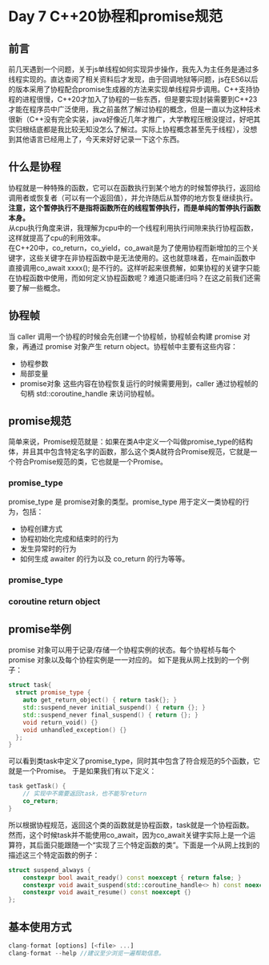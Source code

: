# Day 7 C++20协程和promise规范
## **前言**
前几天遇到一个问题，关于js单线程如何实现异步操作，我先入为主任务是通过多线程实现的。直达查阅了相关资料后才发现，由于回调地狱等问题，js在ES6以后的版本采用了协程配合promise生成器的方法来实现单线程异步调用。C++支持协程的进程很慢，C++20才加入了协程的一些东西，但是要实现封装需要到C++23才能在程序员中广泛使用，我之前虽然了解过协程的概念，但是一直以为这种技术很新（C++没有完全实装，java好像近几年才推广，大学教程压根没提过，好吧其实归根结底都是我比较无知没怎么了解过。实际上协程概念甚至先于线程），没想到其他语言已经用上了，今天来好好记录一下这个东西。
## **什么是协程**
协程就是一种特殊的函数，它可以在函数执行到某个地方的时候暂停执行，返回给调用者或恢复者（可以有一个返回值），并允许随后从暂停的地方恢复继续执行。**注意，这个暂停执行不是指将函数所在的线程暂停执行，而是单纯的暂停执行函数本身。**<br>
从cpu执行角度来讲，我理解为cpu中的一个线程利用执行间隙来执行协程函数，这样就提高了cpu的利用效率。<br>
在C++20中，co_return，co_yield，co_await是为了使用协程而新增加的三个关键字，这些关键字在非协程函数中是无法使用的。这也就意味着，在main函数中直接调用co_await xxxx(); 是不行的。这样听起来很费解，如果协程的关键字只能在协程函数中使用，而如何定义协程函数呢？难道只能递归吗？在这之前我们还需要了解一些概念。
## **协程帧**
当 caller 调用一个协程的时候会先创建一个协程帧，协程帧会构建 promise 对象，再通过 promise 对象产生 return object。协程帧中主要有这些内容：
- 协程参数
- 局部变量
- promise对象
这些内容在协程恢复运行的时候需要用到，caller 通过协程帧的句柄 std::coroutine_handle 来访问协程帧。
## **promise规范**
简单来说，Promise规范就是：如果在类A中定义一个叫做promise_type的结构体，并且其中包含特定名字的函数，那么这个类A就符合Promise规范，它就是一个符合Promise规范的类，它也就是一个Promise。
### promise_type
promise_type 是 promise对象的类型。promise_type 用于定义一类协程的行为，包括：
- 协程创建方式
- 协程初始化完成和结束时的行为
- 发生异常时的行为
- 如何生成 awaiter 的行为以及 co_return 的行为等等。
### promise_type

### coroutine return object

## **promise举例**
promise 对象可以用于记录/存储一个协程实例的状态。每个协程桢与每个 promise 对象以及每个协程实例是一一对应的。
如下是我从网上找到的一个例子：<br>
```C++
struct task{
  struct promise_type {
    auto get_return_object() { return task{}; }
    std::suspend_never initial_suspend() { return {}; }
    std::suspend_never final_suspend() { return {}; }
    void return_void() {}
    void unhandled_exception() {}
  };
}
```
可以看到类task中定义了promise_type，同时其中包含了符合规范的5个函数，它就是一个Promise。
于是如果我们有以下定义：
```C++
task getTask() {
	// 实现中不需要返回task，也不能写return
	co_return;
}
```
所以根据协程规范，返回这个类的函数就是协程函数，task就是一个协程函数。
然而，这个时候task并不能使用co_await，因为co_await关键字实际上是一个运算符，其后面只能跟随一个“实现了三个特定函数的类”。下面是一个从网上找到的描述这三个特定函数的例子：
```C++
struct suspend_always {
	constexpr bool await_ready() const noexcept { return false; }
	constexpr void await_suspend(std::coroutine_handle<> h) const noexcept {}
	constexpr void await_resume() const noexcept {}
};
```

## **基本使用方式**
```javascript
clang-format [options] [<file> ...]
clang-format --help //建议至少浏览一遍帮助信息。
```
